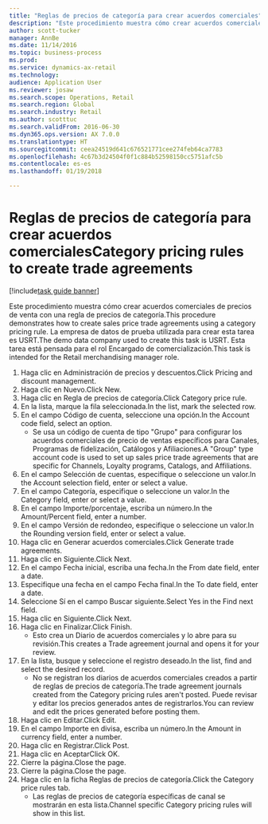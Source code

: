 ```yaml
--- 
title: "Reglas de precios de categoría para crear acuerdos comerciales"
description: "Este procedimiento muestra cómo crear acuerdos comerciales de precios de venta con una regla de precios de categoría."
author: scott-tucker
manager: AnnBe
ms.date: 11/14/2016
ms.topic: business-process
ms.prod: 
ms.service: dynamics-ax-retail
ms.technology: 
audience: Application User
ms.reviewer: josaw
ms.search.scope: Operations, Retail
ms.search.region: Global
ms.search.industry: Retail
ms.author: scotttuc
ms.search.validFrom: 2016-06-30
ms.dyn365.ops.version: AX 7.0.0
ms.translationtype: HT
ms.sourcegitcommit: ceea24519d641c676521771cee274feb64ca7783
ms.openlocfilehash: 4c67b3d24504f0f1c884b52598150cc5751afc5b
ms.contentlocale: es-es
ms.lasthandoff: 01/19/2018

---
```

# <a name="category-pricing-rules-to-create-trade-agreements"></a><span data-ttu-id="e6296-103">Reglas de precios de categoría para crear acuerdos comerciales</span><span class="sxs-lookup"><span data-stu-id="e6296-103">Category pricing rules to create trade agreements</span></span>

[!include[task guide banner](../includes/task-guide-banner.md)]

<span data-ttu-id="e6296-104">Este procedimiento muestra cómo crear acuerdos comerciales de precios de venta con una regla de precios de categoría.</span><span class="sxs-lookup"><span data-stu-id="e6296-104">This procedure demonstrates how to create sales price trade agreements using a category pricing rule.</span></span> <span data-ttu-id="e6296-105">La empresa de datos de prueba utilizada para crear esta tarea es USRT.</span><span class="sxs-lookup"><span data-stu-id="e6296-105">The demo data company used to create this task is USRT.</span></span> <span data-ttu-id="e6296-106">Esta tarea está pensada para el rol Encargado de comercialización.</span><span class="sxs-lookup"><span data-stu-id="e6296-106">This task is intended for the Retail merchandising manager role.</span></span>

1. <span data-ttu-id="e6296-107">Haga clic en Administración de precios y descuentos.</span><span class="sxs-lookup"><span data-stu-id="e6296-107">Click Pricing and discount management.</span></span>
2. <span data-ttu-id="e6296-108">Haga clic en Nuevo.</span><span class="sxs-lookup"><span data-stu-id="e6296-108">Click New.</span></span>
3. <span data-ttu-id="e6296-109">Haga clic en Regla de precios de categoría.</span><span class="sxs-lookup"><span data-stu-id="e6296-109">Click Category price rule.</span></span>
4. <span data-ttu-id="e6296-110">En la lista, marque la fila seleccionada.</span><span class="sxs-lookup"><span data-stu-id="e6296-110">In the list, mark the selected row.</span></span>
5. <span data-ttu-id="e6296-111">En el campo Código de cuenta, seleccione una opción.</span><span class="sxs-lookup"><span data-stu-id="e6296-111">In the Account code field, select an option.</span></span>
    * <span data-ttu-id="e6296-112">Se usa un código de cuenta de tipo "Grupo" para configurar los acuerdos comerciales de precio de ventas específicos para Canales, Programas de fidelización, Catálogos y Afiliaciones.</span><span class="sxs-lookup"><span data-stu-id="e6296-112">A "Group" type account code is used to set up sales price trade agreements that are specific for Channels, Loyalty programs, Catalogs, and Affiliations.</span></span>  
6. <span data-ttu-id="e6296-113">En el campo Selección de cuentas, especifique o seleccione un valor.</span><span class="sxs-lookup"><span data-stu-id="e6296-113">In the Account selection field, enter or select a value.</span></span>
7. <span data-ttu-id="e6296-114">En el campo Categoría, especifique o seleccione un valor.</span><span class="sxs-lookup"><span data-stu-id="e6296-114">In the Category field, enter or select a value.</span></span>
8. <span data-ttu-id="e6296-115">En el campo Importe/porcentaje, escriba un número.</span><span class="sxs-lookup"><span data-stu-id="e6296-115">In the Amount/Percent field, enter a number.</span></span>
9. <span data-ttu-id="e6296-116">En el campo Versión de redondeo, especifique o seleccione un valor.</span><span class="sxs-lookup"><span data-stu-id="e6296-116">In the Rounding version field, enter or select a value.</span></span>
10. <span data-ttu-id="e6296-117">Haga clic en Generar acuerdos comerciales.</span><span class="sxs-lookup"><span data-stu-id="e6296-117">Click Generate trade agreements.</span></span>
11. <span data-ttu-id="e6296-118">Haga clic en Siguiente.</span><span class="sxs-lookup"><span data-stu-id="e6296-118">Click Next.</span></span>
12. <span data-ttu-id="e6296-119">En el campo Fecha inicial, escriba una fecha.</span><span class="sxs-lookup"><span data-stu-id="e6296-119">In the From date field, enter a date.</span></span>
13. <span data-ttu-id="e6296-120">Especifique una fecha en el campo Fecha final.</span><span class="sxs-lookup"><span data-stu-id="e6296-120">In the To date field, enter a date.</span></span>
14. <span data-ttu-id="e6296-121">Seleccione Sí en el campo Buscar siguiente.</span><span class="sxs-lookup"><span data-stu-id="e6296-121">Select Yes in the Find next field.</span></span>
15. <span data-ttu-id="e6296-122">Haga clic en Siguiente.</span><span class="sxs-lookup"><span data-stu-id="e6296-122">Click Next.</span></span>
16. <span data-ttu-id="e6296-123">Haga clic en Finalizar.</span><span class="sxs-lookup"><span data-stu-id="e6296-123">Click Finish.</span></span>
    * <span data-ttu-id="e6296-124">Esto crea un Diario de acuerdos comerciales y lo abre para su revisión.</span><span class="sxs-lookup"><span data-stu-id="e6296-124">This creates a Trade agreement journal and opens it for your review.</span></span>  
17. <span data-ttu-id="e6296-125">En la lista, busque y seleccione el registro deseado.</span><span class="sxs-lookup"><span data-stu-id="e6296-125">In the list, find and select the desired record.</span></span>
    * <span data-ttu-id="e6296-126">No se registran los diarios de acuerdos comerciales creados a partir de reglas de precios de categoría.</span><span class="sxs-lookup"><span data-stu-id="e6296-126">The trade agreement journals created from the Category pricing rules aren't posted.</span></span> <span data-ttu-id="e6296-127">Puede revisar y editar los precios generados antes de registrarlos.</span><span class="sxs-lookup"><span data-stu-id="e6296-127">You can  review and edit the prices generated before posting them.</span></span>  
18. <span data-ttu-id="e6296-128">Haga clic en Editar.</span><span class="sxs-lookup"><span data-stu-id="e6296-128">Click Edit.</span></span>
19. <span data-ttu-id="e6296-129">En el campo Importe en divisa, escriba un número.</span><span class="sxs-lookup"><span data-stu-id="e6296-129">In the Amount in currency field, enter a number.</span></span>
20. <span data-ttu-id="e6296-130">Haga clic en Registrar.</span><span class="sxs-lookup"><span data-stu-id="e6296-130">Click Post.</span></span>
21. <span data-ttu-id="e6296-131">Haga clic en Aceptar</span><span class="sxs-lookup"><span data-stu-id="e6296-131">Click OK.</span></span>
22. <span data-ttu-id="e6296-132">Cierre la página.</span><span class="sxs-lookup"><span data-stu-id="e6296-132">Close the page.</span></span>
23. <span data-ttu-id="e6296-133">Cierre la página.</span><span class="sxs-lookup"><span data-stu-id="e6296-133">Close the page.</span></span>
24. <span data-ttu-id="e6296-134">Haga clic en la ficha Reglas de precios de categoría.</span><span class="sxs-lookup"><span data-stu-id="e6296-134">Click the Category price rules tab.</span></span>
    * <span data-ttu-id="e6296-135">Las reglas de precios de categoría específicas de canal se mostrarán en esta lista.</span><span class="sxs-lookup"><span data-stu-id="e6296-135">Channel specific Category pricing rules will show in this list.</span></span>  


